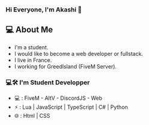 ### Hi Everyone, I'm Akashi 👋

<h2> 💻 About Me </h2>

- I'm a student.
- I would like to become a web developer or fullstack.
- I live in France.
- I working for GreedIsland (FiveM Server).

<h3> 💻🛠️ I'm Student Developper </h3>

- 💻 : FiveM - AltV - DiscordJS - Web
- ⚡ : Lua | JavaScript | TypeScript | C# | Python
- 🌐 : Html | CSS
